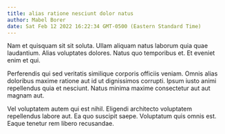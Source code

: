 ```yaml
---
title: alias ratione nesciunt dolor natus
author: Mabel Borer
date: Sat Feb 12 2022 16:22:34 GMT-0500 (Eastern Standard Time)
---
```

Nam et quisquam sit sit soluta. Ullam aliquam natus laborum quia quae laudantium. Alias voluptates dolores. Natus quo temporibus et. Et eveniet enim et qui.

 Perferendis qui sed veritatis similique corporis officiis veniam. Omnis alias doloribus maxime ratione aut id ut dignissimos corrupti. Ipsum iusto animi repellendus quia et nesciunt. Natus minima maxime consectetur aut aut magnam aut.

 Vel voluptatem autem qui est nihil. Eligendi architecto voluptatem repellendus labore aut. Ea quo suscipit saepe. Voluptatum quis omnis est. Eaque tenetur rem libero recusandae.
